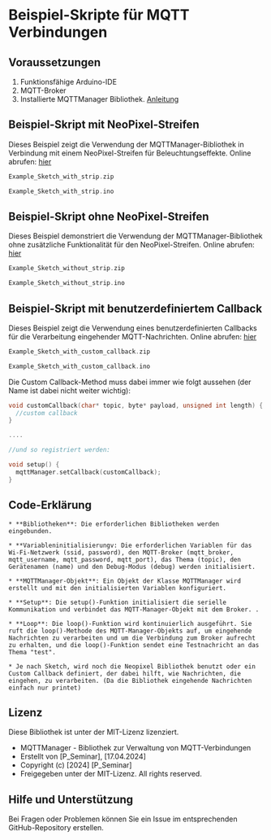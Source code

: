 # Beispiel-Skripte für MQTT Verbindungen

## Voraussetzungen

1. Funktionsfähige Arduino-IDE
2. MQTT-Broker
3. Installierte MQTTManager Bibliothek. [Anleitung](https://github.com/ShadowRock345/MQTTManager/)

## Beispiel-Skript mit NeoPixel-Streifen

Dieses Beispiel zeigt die Verwendung der MQTTManager-Bibliothek in Verbindung mit einem NeoPixel-Streifen für Beleuchtungseffekte. Online abrufen: [hier](https://create.arduino.cc/editor/jonasworthofbeeinghere/dc94994d-9c2e-44bc-b27d-ab76443003c1/preview)

```cpp
Example_Sketch_with_strip.zip

Example_Sketch_with_strip.ino
```

## Beispiel-Skript ohne NeoPixel-Streifen

Dieses Beispiel demonstriert die Verwendung der MQTTManager-Bibliothek ohne zusätzliche Funktionalität für den NeoPixel-Streifen. Online abrufen: [hier](https://create.arduino.cc/editor/jonasworthofbeeinghere/268b3efa-8f0b-42e2-9052-97f0c09e9f17/preview)

```cpp
Example_Sketch_without_strip.zip

Example_Sketch_without_strip.ino
```

## Beispiel-Skript mit benutzerdefiniertem Callback

Dieses Beispiel zeigt die Verwendung eines benutzerdefinierten Callbacks für die Verarbeitung eingehender MQTT-Nachrichten. Online abrufen: [hier](https://create.arduino.cc/editor/jonasworthofbeeinghere/24f62ede-c5ff-4e62-a0d0-8d07cbcac979/preview)

```cpp
Example_Sketch_with_custom_callback.zip

Example_Sketch_with_custom_callback.ino
```

Die Custom Callback-Method muss dabei immer wie folgt aussehen (der Name ist dabei nicht weiter wichtig):
```cpp
void customCallback(char* topic, byte* payload, unsigned int length) {
  //custom callback 
}

....

//und so registriert werden:

void setup() {
  mqttManager.setCallback(customCallback);
}
```

## Code-Erklärung

    * **Bibliotheken**: Die erforderlichen Bibliotheken werden eingebunden. 
    
    * **Variableninitialisierungv: Die erforderlichen Variablen für das Wi-Fi-Netzwerk (ssid, password), den MQTT-Broker (mqtt_broker, mqtt_username, mqtt_password, mqtt_port), das Thema (topic), den Gerätenamen (name) und den Debug-Modus (debug) werden initialisiert.

    * **MQTTManager-Objekt**: Ein Objekt der Klasse MQTTManager wird erstellt und mit den initialisierten Variablen konfiguriert.

    * **Setup**: Die setup()-Funktion initialisiert die serielle Kommunikation und verbindet das MQTT-Manager-Objekt mit dem Broker. .

    * **Loop**: Die loop()-Funktion wird kontinuierlich ausgeführt. Sie ruft die loop()-Methode des MQTT-Manager-Objekts auf, um eingehende Nachrichten zu verarbeiten und um die Verbindung zum Broker aufrecht zu erhalten, und die loop()-Funktion sendet eine Testnachricht an das Thema "test".

    * Je nach Sketch, wird noch die Neopixel Bibliothek benutzt oder ein Custom Callback definiert, der dabei hilft, wie Nachrichten, die eingehen, zu verarbeiten. (Da die Bibliothek eingehende Nachrichten einfach nur printet)

## Lizenz

Diese Bibliothek ist unter der MIT-Lizenz lizenziert. 


 * MQTTManager - Bibliothek zur Verwaltung von MQTT-Verbindungen
 * Erstellt von [P_Seminar], [17.04.2024]
 * Copyright (c) [2024] [P_Seminar]
 * Freigegeben unter der MIT-Lizenz. All rights reserved.

## Hilfe und Unterstützung

Bei Fragen oder Problemen können Sie ein Issue im entsprechenden GitHub-Repository erstellen.
